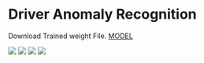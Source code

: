 # Driver Anomaly Recognition

Download Trained weight File. <a href="https://drive.google.com/file/d/1qFAs_WjkJ1GaTSRMp2mzP6lE0xdMIZec/view?usp=sharing">MODEL</a>


![](https://github.com/LIMON100/Driver-Activity-Recognition-and-Alert/blob/master/results/r5.jpg?raw=true)
![](https://github.com/LIMON100/Driver-Activity-Recognition-and-Alert/blob/master/results/r1.jpg?raw=true)
![](https://github.com/LIMON100/Driver-Activity-Recognition-and-Alert/blob/master/results/r2.jpg?raw=true)
![](https://github.com/LIMON100/Driver-Activity-Recognition-and-Alert/blob/master/results/r3.jpg?raw=true)
